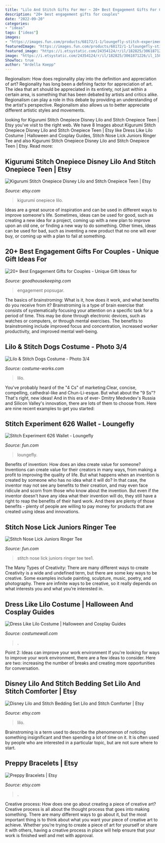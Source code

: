 ```yaml
---
title: "Lilo And Stitch Gifts For Her ~ 20+ Best Engagement Gifts For Couples"
description: "20+ best engagement gifts for couples"
date: "2022-09-20"
categories:
- "ideas"
tags: ["ideas"]
images:
- "https://images.fun.com/products/68172/1-1/loungefly-stitch-experiment-626-wallet.jpg"
featuredImage: "https://images.fun.com/products/68172/1-1/loungefly-stitch-experiment-626-wallet.jpg"
featured_image: "https://i.etsystatic.com/24354124/r/il/182825/3061871226/il_1588xN.3061871226_cwvb.jpg"
image: "https://i.etsystatic.com/24354124/r/il/182825/3061871226/il_1588xN.3061871226_cwvb.jpg"
ShowToc: true
author: "Ardella Koepp"
---
```



Regionalism: How does regionality play into the definition and appreciation of art?
Regionality has long been a defining factor for appreciation of art. The idea that art should be appreciated in its entirety, not just within a certain area, is something that has been debated by artists and critics alike. Regionalism can play a role in this debate by providing an understanding of the artist's perspective. Regionalism also allows us to better appreciate different artistic styles and movements.

	

		
looking for Kigurumi Stitch Onepiece Disney Lilo and Stitch Onepiece Teen | Etsy you've visit to the right web. We have 8 Images about Kigurumi Stitch Onepiece Disney Lilo and Stitch Onepiece Teen | Etsy like Dress Like Lilo Costume | Halloween and Cosplay Guides, Stitch Nose Lick Juniors Ringer Tee and also Kigurumi Stitch Onepiece Disney Lilo and Stitch Onepiece Teen | Etsy. Read more:
		
    
## Kigurumi Stitch Onepiece Disney Lilo And Stitch Onepiece Teen | Etsy

<img loading=lazy src="https://i.etsystatic.com/7456723/r/il/6bc9e2/539981098/il_1588xN.539981098_cs41.jpg" onerror="this.onerror=null;this.src='https://tse3.mm.bing.net/th?id=OIP.Z_Fb_miSS9sra3VcmkPMRwHaL9&amp;pid=15.1';" alt="Kigurumi Stitch Onepiece Disney Lilo and Stitch Onepiece Teen | Etsy">

_Source: etsy.com_

>kigurumi onepiece lilo. 

	

Ideas are a great source of inspiration and can be used in different ways to improve someone's life. Sometimes, ideas can be used for good, such as creating a new idea for a project, coming up with a new plan to improve upon an old one, or finding a new way to do something. Other times, ideas can be used for bad, such as inventing a new product that no one will ever buy, or coming up with a plan to fail at something.

    
## 20+ Best Engagement Gifts For Couples - Unique Gift Ideas For

<img loading=lazy src="https://hips.hearstapps.com/ghk.h-cdn.co/assets/17/51/vase.jpeg?crop=1.0xw:1xh;center,top&amp;resize=768:*" onerror="this.onerror=null;this.src='https://tse3.mm.bing.net/th?id=OIP.bPQNDNzsd12DwAzBURtdyAHaLH&amp;pid=15.1';" alt="20+ Best Engagement Gifts for Couples - Unique Gift Ideas for">

_Source: goodhousekeeping.com_

>engagement popsugar. 

	

The basics of brainstroming: What is it, how does it work, and what benefits do you receive from it?
Brainstroming is a type of brain exercise that consists of systematically focusing your attention on a specific task for a period of time. This may be done through electronic devices, such as watches or computers, or through mental exercises. The benefits to brainstroming include improved focus and concentration, increased worker productivity, and improved mental well-being.

    
## Lilo &amp; Stitch Dogs Costume - Photo 3/4

<img loading=lazy src="https://photos.costume-works.com/full/lilo_n_stitch_dogs2.jpg" onerror="this.onerror=null;this.src='https://tse3.mm.bing.net/th?id=OIP.qBlyKjciKCShbOdorceqNQHaJ3&amp;pid=15.1';" alt="Lilo &amp; Stitch Dogs Costume - Photo 3/4">

_Source: costume-works.com_

>lilo. 

	

You've probably heard of the "4 Cs" of marketing:Clear, concise, compelling, cathedral-like and Chun-Li-esque. But what about the "9 Ss"? That's right, new ideas! And in this era of ever- Dmitry Medvedev's Russia and Silicon Valley's innovation, there are lots of them to choose from. Here are nine recent examples to get you started: 

    
## Stitch Experiment 626 Wallet - Loungefly

<img loading=lazy src="https://images.fun.com/products/68172/1-1/loungefly-stitch-experiment-626-wallet.jpg" onerror="this.onerror=null;this.src='https://tse3.mm.bing.net/th?id=OIP._wsFz5KW8-IEmTX7FEe4AwHaKl&amp;pid=15.1';" alt="Stitch Experiment 626 Wallet - Loungefly">

_Source: fun.com_

>loungefly. 

	

Benefits of invention: How does an idea create value for someone?
Inventions can create value for their creators in many ways, from making a profit to improving the quality of life. But what happens when an invention is created by someone who has no idea what it will do? In that case, the inventor may not see any benefits to their creation, and may even face ridicule and scorn from those who know about the invention. But even if the inventor doesn't have any idea what their invention will do, they still have a right to reap the benefits of their hard work. And there are plenty of those benefits - plenty of people are willing to pay money for products that are created using ideas and innovations.

    
## Stitch Nose Lick Juniors Ringer Tee

<img loading=lazy src="https://images.fun.com/products/40181/2-1-75468/stitch-nose-lick-juniors-ringer-tee1.jpg" onerror="this.onerror=null;this.src='https://tse2.mm.bing.net/th?id=OIP.dfJNrSHLgVR57QZqV7dQiwHaKl&amp;pid=15.1';" alt="Stitch Nose Lick Juniors Ringer Tee">

_Source: fun.com_

>stitch nose lick juniors ringer tee tee1. 

	

The Many Types of Creativity: There are many different ways to create
Creativity is a wide and undefined term, but there are some key ways to be creative. Some examples include painting, sculpture, music, poetry, and photography. There are infinite ways to be creative, so it really depends on what interests you and what you’re interested in.

    
## Dress Like Lilo Costume | Halloween And Cosplay Guides

<img loading=lazy src="https://cdn.costumewall.com/wp-content/uploads/2017/03/lilo.jpg" onerror="this.onerror=null;this.src='https://tse4.mm.bing.net/th?id=OIP.F6uEyUXnNCVupjoHSpMCTgHaGL&amp;pid=15.1';" alt="Dress Like Lilo Costume | Halloween and Cosplay Guides">

_Source: costumewall.com_

>. 

	

Point 2: Ideas can improve your work environment
If you're looking for ways to improve your work environment, there are a few ideas to consider. Here are two: increasing the number of breaks and creating more opportunities for conversation.

    
## Disney Lilo And Stitch Bedding Set Lilo And Stitch Comforter | Etsy

<img loading=lazy src="https://i.etsystatic.com/24354124/r/il/182825/3061871226/il_1588xN.3061871226_cwvb.jpg" onerror="this.onerror=null;this.src='https://tse3.mm.bing.net/th?id=OIP.Usk5sixDch6lkC5nQsln2wHaHa&amp;pid=15.1';" alt="Disney Lilo and Stitch Bedding Set Lilo and Stitch Comforter | Etsy">

_Source: etsy.com_

>lilo. 

	

Brainstroming is a term used to describe the phenomenon of noticing something insignificant and then spending a lot of time on it. It is often used by people who are interested in a particular topic, but are not sure where to start.

    
## Preppy Bracelets | Etsy

<img loading=lazy src="https://i.etsystatic.com/27230174/r/il/c0ebee/3267577139/il_fullxfull.3267577139_9lpl.jpg" onerror="this.onerror=null;this.src='https://tse2.mm.bing.net/th?id=OIP.SdqMGJheMVn9VKXxCjL7PgHaJ4&amp;pid=15.1';" alt="Preppy Bracelets | Etsy">

_Source: etsy.com_

>. 

	

Creative process: How does one go about creating a piece of creative art?
Creative process is all about the thought process that goes into making something. There are many different ways to go about it, but the most important thing is to think about what you want your piece of creative art to achieve. Whether you’re trying to create a piece of art for yourself or share it with others, having a creative process in place will help ensure that your work is finished well and met with approval.

